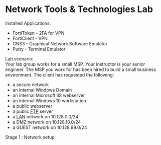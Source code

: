 # Network Tools & Technologies Lab

Installed Applications:
<br>
<ul>
  <li>  FortiToken - 2FA for VPN</li>
  <li>  FortiClient - VPN </li>
  <li>  GNS3 - Graphical Network Software Emulator</li>
  <li>  Putty - Terminal Emulator </li>
</ul>


Lab scenario:<br>
Your lab group works for a small MSP.
Your instructor is your senior engineer.
The MSP you work for has been hired to build a small business environment.
The client has requested the following:<br>

<ul>
<li class="level1"><div class="li"> a secure network</div>
</li>
<li class="level1"><div class="li"> an internal Windows Domain</div>
</li>
<li class="level1"><div class="li"> an internal Microsoft IIS webserver</div>
</li>
<li class="level1"><div class="li"> an internal Windows 10 workstation</div>
</li>
<li class="level1"><div class="li"> a public webserver</div>
</li>
<li class="level1"><div class="li"> a public <abbr title="File Transfer Protocol">FTP</abbr> server</div>
</li>
<li class="level1"><div class="li"> a <abbr title="Local Area Network">LAN</abbr> network on 10.128.0.0/24</div>
</li>
<li class="level1"><div class="li"> a DMZ network on 10.128.10.0/24</div>
</li>
<li class="level1"><div class="li"> a GUEST network on 10.128.99.0/24</div>
</li>
</ul>
 

Stage 1 : Network setup
